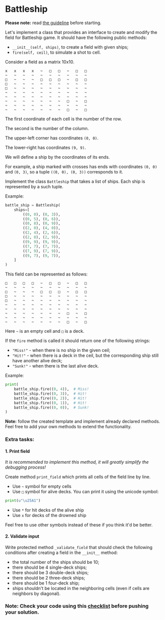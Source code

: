 # Battleship

**Please note:** read [the guideline](https://github.com/mate-academy/py-task-guideline/blob/main/README.md)
before starting.

Let's implement a class that provides an interface to create and modify the field for Battleship game.
It should have the following public methods:
- `__init__(self, ships)`, to create a field with given ships;
- `fire(self, ceil)`, to simulate a shot to cell.

Consider a field as a matrix 10x10.
```
x	x	x	x	~	□	□	~	□	□	
~	~	~	~	~	~	~	~	~	~	
□	~	~	~	□	□	□	~	□	□	
□	~	~	~	~	~	~	~	~	~	
□	~	~	~	~	~	~	~	~	~	
~	~	~	~	~	~	~	~	~	~	
~	~	~	~	~	~	~	~	~	~	
~	~	~	~	~	~	~	□	~	□	
~	~	~	~	~	~	~	~	~	~	
~	~	~	~	~	~	~	□	~	□
```
The first coordinate of each cell is the number of the row.

The second is the number of the column.

The upper-left corner has coordinates `(0, 0)`.

The lower-right has coordinates `(9, 9)`.

We will define a ship by the coordinates of its ends.

For example, a ship marked with crosses has ends with coordinates
`(0, 0)` and `(0, 3)`, so a tuple `((0, 0), (0, 3))` corresponds to it.

Implement the class `Battleship` that takes a list of ships. Each ship is represented by a such tuple.

Example:
```python
battle_ship = Battleship(
    ships=[
        ((0, 0), (0, 3)),
        ((0, 5), (0, 6)),
        ((0, 8), (0, 9)),
        ((2, 0), (4, 0)),
        ((2, 4), (2, 6)),
        ((2, 8), (2, 9)),
        ((9, 9), (9, 9)),
        ((7, 7), (7, 7)),
        ((7, 9), (7, 9)),
        ((9, 7), (9, 7)),
    ]
)
```
This field can be represented as follows:
```
□	□	□	□	~	□	□	~	□	□	
~	~	~	~	~	~	~	~	~	~	
□	~	~	~	□	□	□	~	□	□	
□	~	~	~	~	~	~	~	~	~	
□	~	~	~	~	~	~	~	~	~	
~	~	~	~	~	~	~	~	~	~	
~	~	~	~	~	~	~	~	~	~	
~	~	~	~	~	~	~	□	~	□	
~	~	~	~	~	~	~	~	~	~	
~	~	~	~	~	~	~	□	~	□
```
Here `~` is an empty cell and `□` is a deck.

If the `fire` method is called it should return one 
of the following strings:
- `"Miss!"` - when there is no ship in the given ceil;
- `"Hit!"` - when there is a deck in the ceil, but 
the corresponding ship still have another
alive deck;
- `"Sunk!"` - when there is the last alive deck.

Example:
```python
print(
    battle_ship.fire((0, 4)),  # Miss!
    battle_ship.fire((0, 3)),  # Hit!
    battle_ship.fire((0, 2)),  # Hit!
    battle_ship.fire((0, 1)),  # Hit!
    battle_ship.fire((0, 0)),  # Sunk!
)
```

**Note:** follow the created template and implement 
already declared methods. Feel free to add your own
methods to extend the functionality.

### Extra tasks:
#### 1. Print field 
_It is recommended to implement this method, it will greatly simplify the debugging process!_

Create method `print_field` which prints all
cells of the field line by line.
- Use `~` symbol for empty cells
- Use `□` symbol for alive decks.
You can print it using the unicode symbol:
```python
print(u"\u25A1")
```
- Use `*` for hit decks of the alive ship
- Use `x` for decks of the drowned ship

Feel free to use other symbols instead of these if you think it'd be better.


#### 2. Validate input
Write protected method `_validate_field` that
should check the following conditions after creating
a field in the `__init__` method:
- the total number of the ships should be 10;
- there should be 4 single-deck ships;
- there should be 3 double-deck ships; 
- there should be 2 three-deck ships; 
- there should be 1 four-deck ship;
- ships shouldn't be located in the neighboring cells
  (even if cells are neighbors by diagonal).

### Note: Check your code using this [checklist](checklist.md) before pushing your solution.